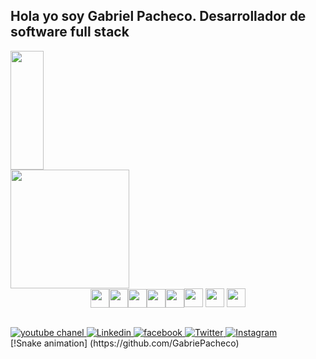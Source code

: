 ## Hola yo soy Gabriel Pacheco. Desarrollador de software full stack
 

<div style = " display: flex; jusify-content: space-between">
  <a href = "https://developer-gp.web.app" >
    <img height= "190em" width= "50%" src="https://github-readme-stats.vercel.app/api?username=GabriePacheco&show_icons=true" >
    <img height= "190em" widht ="50%" src="https://github-readme-stats.vercel.app/api/top-langs?username=anuraghazra&layout=compact" >    
   </a>
</div>

<div width="100%" style = "display: flex; justify-content: center; align-items:center;">  
   <img width="30px" src="https://cdn.jsdelivr.net/gh/devicons/devicon/icons/react/react-original-wordmark.svg" />       
   <img width="30px" src="https://cdn.jsdelivr.net/gh/devicons/devicon/icons/javascript/javascript-original.svg" />
   <img width="30px" src="https://cdn.jsdelivr.net/gh/devicons/devicon/icons/html5/html5-original-wordmark.svg" />
   <img width="30px" src="https://cdn.jsdelivr.net/gh/devicons/devicon/icons/css3/css3-original-wordmark.svg" />
   <img width="30px" src="https://cdn.jsdelivr.net/gh/devicons/devicon/icons/bootstrap/bootstrap-original-wordmark.svg" />
   <imgw idth="30px" src="https://cdn.jsdelivr.net/gh/devicons/devicon/icons/firebase/firebase-plain-wordmark.svg" />
   <img width="30px" src="https://cdn.jsdelivr.net/gh/devicons/devicon/icons/php/php-original.svg" />
   <img width="30px" src="https://cdn.jsdelivr.net/gh/devicons/devicon/icons/mysql/mysql-original.svg" />
   <img width ="30px" src="https://cdn.jsdelivr.net/gh/devicons/devicon/icons/firebase/firebase-plain-wordmark.svg" />               
</div>

##

<div>
  <a href = "https://www.youtube.com/channel/UCG5TJUBxJmExZc8h_Itp2OA" >
    <img src = "https://img.shields.io/badge/YouTube-FF0000?style=for-the-badge&logo=youtube&logoColor=white" alt = "youtube chanel" />
  </a>
  
   <a href = "https://www.linkedin.com/in/pachecogabriel" >
    <img src = "https://img.shields.io/badge/LinkedIn-0077B5?style=for-the-badge&logo=linkedin&logoColor=white" alt = "Linkedin" />
  </a>
  
  <a href = "https://www.facebook.com/gabrielpacheco13" >
    <img src = "https://img.shields.io/badge/Facebook-1877F2?style=for-the-badge&logo=facebook&logoColor=white" alt = "facebook" />
  </a>
  
  <a href = "https://twitter.com/gp13_" >
    <img src = "https://img.shields.io/badge/Twitter-1DA1F2?style=for-the-badge&logo=twitter&logoColor=white" alt = "Twitter" />
  </a>
  
  <a href = "https://www.instagram.com/gp13_/" >
    <img src = "https://img.shields.io/badge/Instagram-E4405F?style=for-the-badge&logo=instagram&logoColor=white" alt = "Instagram" />
  </a>
  
</div>
[!Snake animation] (https://github.com/GabriePacheco)
